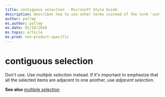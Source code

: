 ```yaml
---
title: contiguous selection - Microsoft Style Guide
description: Describes how to use other terms instead of the term 'contiguous selection' in Microsoft content.
author: pallep
ms.author: pallep
ms.date: 01/19/2018
ms.topic: article
ms.prod: non-product-specific
---
```


# contiguous selection

Don't use. Use *multiple selection* instead. If it's important to emphasize that all the selected items are adjacent to one another, use *adjacent selection*.

**See also** [multiple selection](../m/multiple-selection.md)
